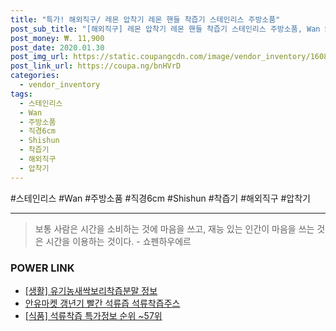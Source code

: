 ```yaml
--- 
title: "특가! 해외직구/ 레몬 압착기 레몬 핸들 착즙기 스테인리스 주방소품" 
post_sub_title: "[해외직구] 레몬 압착기 레몬 핸들 착즙기 스테인리스 주방소품, Wan Shishun 직경6cm" 
post_money: ₩. 11,900 
post_date: 2020.01.30 
post_img_url: https://static.coupangcdn.com/image/vendor_inventory/1608/bd39a0a7a1a356c38714a59b1bb1fc56a77c1bf4e1ca9d65b7fd48488055.jpg 
post_link_url: https://coupa.ng/bnHVrD 
categories: 
  - vendor_inventory 
tags: 
  - 스테인리스 
  - Wan 
  - 주방소품 
  - 직경6cm 
  - Shishun 
  - 착즙기 
  - 해외직구 
  - 압착기 
--- 
```

  #스테인리스 #Wan #주방소품 #직경6cm #Shishun #착즙기 #해외직구 #압착기 
<hr> 

> 보통 사람은 시간을 소비하는 것에 마음을 쓰고, 재능 있는 인간이 마음을 쓰는 것은 시간을 이용하는 것이다. - 쇼펜하우에르 


### POWER LINK

* <a href="https://blog.naver.com/fasyy4321/221762413533" target="_blank"> [생활] 유기농새싹보리착즙분말 정보 </a>
* <a href="https://blog.naver.com/fasyy4321/221781994583" target="_blank">안유마켓 갱년기 빨간 석류즙 석류착즙주스</a>
* <a href="https://blog.naver.com/sakai111/221781740812" target="_blank"> [식품] 석류착즙 특가정보 순위 ~57위</a>
